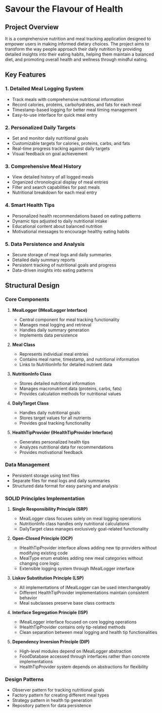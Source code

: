 # Savour the Flavour of Health

## Project Overview
It is a comprehensive nutrition and meal tracking application designed to empower users in making informed dietary choices. The project aims to transform the way people approach their daily nutrition by providing detailed insights into their eating habits, helping them maintain a balanced diet, and promoting overall health and wellness through mindful eating.

## Key Features

### 1. Detailed Meal Logging System
- Track meals with comprehensive nutritional information
- Record calories, proteins, carbohydrates, and fats for each meal
- Timestamp-based logging for better meal timing management
- Easy-to-use interface for quick meal entry

### 2. Personalized Daily Targets
- Set and monitor daily nutritional goals
- Customizable targets for calories, proteins, carbs, and fats
- Real-time progress tracking against daily targets
- Visual feedback on goal achievement

### 3. Comprehensive Meal History
- View detailed history of all logged meals
- Organized chronological display of meal entries
- Filter and search capabilities for past meals
- Nutritional breakdown for each meal entry

### 4. Smart Health Tips
- Personalized health recommendations based on eating patterns
- Dynamic tips adjusted to daily nutritional intake
- Educational content about balanced nutrition
- Motivational messages to encourage healthy eating habits

### 5. Data Persistence and Analysis
- Secure storage of meal logs and daily summaries
- Detailed daily summary reports
- Persistent tracking of nutritional goals and progress
- Data-driven insights into eating patterns

## Structural Design

### Core Components

1. **MealLogger (IMealLogger Interface)**
   - Central component for meal tracking functionality
   - Manages meal logging and retrieval
   - Handles daily summary generation
   - Implements data persistence

2. **Meal Class**
   - Represents individual meal entries
   - Contains meal name, timestamp, and nutritional information
   - Links to NutritionInfo for detailed nutrient data

3. **NutritionInfo Class**
   - Stores detailed nutritional information
   - Manages macronutrient data (proteins, carbs, fats)
   - Provides calculation methods for nutritional values

4. **DailyTarget Class**
   - Handles daily nutritional goals
   - Stores target values for all nutrients
   - Provides goal tracking functionality

5. **HealthTipProvider (IHealthTipProvider Interface)**
   - Generates personalized health tips
   - Analyzes nutritional data for recommendations
   - Provides motivational feedback

### Data Management
- Persistent storage using text files
- Separate files for meal logs and daily summaries
- Structured data format for easy parsing and analysis

### SOLID Principles Implementation

1. **Single Responsibility Principle (SRP)**
   - MealLogger class focuses solely on meal logging operations
   - NutritionInfo class handles only nutritional calculations
   - DailyTarget class manages exclusively goal-related functionality

2. **Open-Closed Principle (OCP)**
   - IHealthTipProvider interface allows adding new tip providers without modifying existing code
   - MealType enum enables adding new meal categories without changing core logic
   - Extensible logging system through IMealLogger interface

3. **Liskov Substitution Principle (LSP)**
   - All implementations of IMealLogger can be used interchangeably
   - Different HealthTipProvider implementations maintain consistent behavior
   - Meal subclasses preserve base class contracts

4. **Interface Segregation Principle (ISP)**
   - IMealLogger interface focused on core logging operations
   - IHealthTipProvider contains only tip-related methods
   - Clean separation between meal logging and health tip functionalities

5. **Dependency Inversion Principle (DIP)**
   - High-level modules depend on IMealLogger abstraction
   - FoodDatabase accessed through interfaces rather than concrete implementations
   - HealthTipProvider system depends on abstractions for flexibility

### Design Patterns
- Observer pattern for tracking nutritional goals
- Factory pattern for creating different meal types
- Strategy pattern in health tip generation
- Repository pattern for data persistence